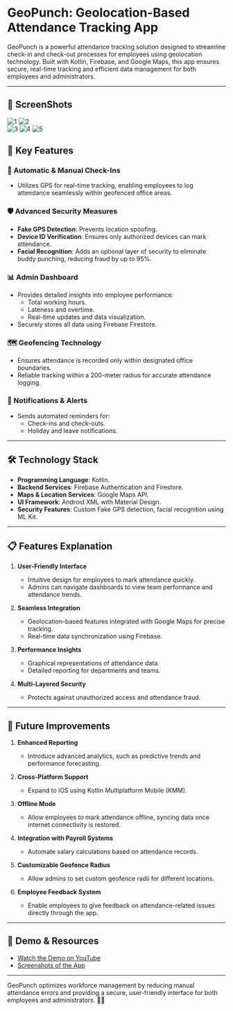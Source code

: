 # GeoPunch: Geolocation-Based Attendance Tracking App

GeoPunch is a powerful attendance tracking solution designed to streamline check-in and check-out processes for employees using geolocation technology. Built with Kotlin, Firebase, and Google Maps, this app ensures secure, real-time tracking and efficient data management for both employees and administrators.

---

## 🎥 ScreenShots
![1](https://github.com/user-attachments/assets/93ba33a7-5a41-4826-9a48-386dffe0b82e) 
![2](https://github.com/user-attachments/assets/19351d18-db25-45b3-b7c9-778bda502e52)  
![3](https://github.com/user-attachments/assets/aabbf5a8-a783-4a90-a6ef-10157cc06a53) 
![4](https://github.com/user-attachments/assets/219c643a-19e5-40e3-ae3d-6e518313cfc1)
![5](https://github.com/user-attachments/assets/de8abee5-b40d-41ff-bed8-484e3722eb1e)

## 🔑 Key Features

### 🚀 Automatic & Manual Check-Ins
- Utilizes GPS for real-time tracking, enabling employees to log attendance seamlessly within geofenced office areas.

### 🛡️ Advanced Security Measures
- **Fake GPS Detection**: Prevents location spoofing.
- **Device ID Verification**: Ensures only authorized devices can mark attendance.
- **Facial Recognition**: Adds an optional layer of security to eliminate buddy punching, reducing fraud by up to 95%.

### 📊 Admin Dashboard
- Provides detailed insights into employee performance:
  - Total working hours.
  - Lateness and overtime.
  - Real-time updates and data visualization.
- Securely stores all data using Firebase Firestore.

### 🗺️ Geofencing Technology
- Ensures attendance is recorded only within designated office boundaries.
- Reliable tracking within a 200-meter radius for accurate attendance logging.



### 🔔 Notifications & Alerts
- Sends automated reminders for:
  - Check-ins and check-outs.
  - Holiday and leave notifications.

---

## 🛠️ Technology Stack

- **Programming Language**: Kotlin.
- **Backend Services**: Firebase Authentication and Firestore.
- **Maps & Location Services**: Google Maps API.
- **UI Framework**: Android XML with Material Design.
- **Security Features**: Custom Fake GPS detection, facial recognition using ML Kit.

---

## 📋 Features Explanation

1. **User-Friendly Interface**
   - Intuitive design for employees to mark attendance quickly.
   - Admins can navigate dashboards to view team performance and attendance trends.

2. **Seamless Integration**
   - Geolocation-based features integrated with Google Maps for precise tracking.
   - Real-time data synchronization using Firebase.

3. **Performance Insights**
   - Graphical representations of attendance data.
   - Detailed reporting for departments and teams.

4. **Multi-Layered Security**
   - Protects against unauthorized access and attendance fraud.

---

## 🚀 Future Improvements

1. **Enhanced Reporting**
   - Introduce advanced analytics, such as predictive trends and performance forecasting.

2. **Cross-Platform Support**
   - Expand to iOS using Kotlin Multiplatform Mobile (KMM).

3. **Offline Mode**
   - Allow employees to mark attendance offline, syncing data once internet connectivity is restored.

4. **Integration with Payroll Systems**
   - Automate salary calculations based on attendance records.

5. **Customizable Geofence Radius**
   - Allow admins to set custom geofence radii for different locations.

6. **Employee Feedback System**
   - Enable employees to give feedback on attendance-related issues directly through the app.

---

## 🎥 Demo & Resources

- [Watch the Demo on YouTube](https://www.youtube.com/watch?v=tvHM_ccQD_I)
- [Screenshots of the App](https://drive.google.com/drive/folders/1lMkINlZcBE7pPGkfhyjYIXLMTivuHv5v?usp=drive_link)

---

GeoPunch optimizes workforce management by reducing manual attendance errors and providing a secure, user-friendly interface for both employees and administrators. 🤝✨















